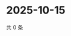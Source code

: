 # 2025-10-15

共 0 条

<!-- BEGIN ZHIHUQUESTIONS -->
<!-- 最后更新时间 Wed Oct 15 2025 08:53:06 GMT+0800 (China Standard Time) -->

<!-- END ZHIHUQUESTIONS -->
